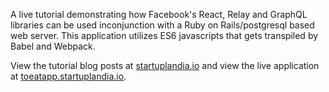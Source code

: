A live tutorial demonstrating how Facebook's React, Relay and GraphQL libraries can be used inconjunction with a Ruby on Rails/postgresql based web server.  This application utilizes ES6 javascripts that gets transpiled by Babel and Webpack.

View the tutorial blog posts at <a href='http://startuplandia.io' target='new'>startuplandia.io</a> and view the live application at <a href='http://toeatapp.startuplandia.io' target='new'>toeatapp.startuplandia.io</a>.

